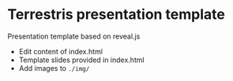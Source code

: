 # Terrestris presentation template

Presentation template based on reveal.js

* Edit content of index.html
* Template slides provided in index.html
* Add images to `./img/`
